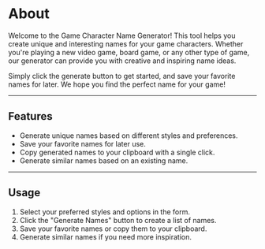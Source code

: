 # About

Welcome to the Game Character Name Generator! This tool helps you create unique and interesting names for your game characters. Whether you're playing a new video game, board game, or any other type of game, our generator can provide you with creative and inspiring name ideas.

Simply click the generate button to get started, and save your favorite names for later. We hope you find the perfect name for your game!

---

## Features

-   Generate unique names based on different styles and preferences.
-   Save your favorite names for later use.
-   Copy generated names to your clipboard with a single click.
-   Generate similar names based on an existing name.

---

## Usage

1. Select your preferred styles and options in the form.
2. Click the "Generate Names" button to create a list of names.
3. Save your favorite names or copy them to your clipboard.
4. Generate similar names if you need more inspiration.
